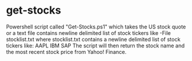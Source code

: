 # get-stocks

Powershell script called "Get-Stocks.ps1" which takes the US stock quote or a text file contains newline delimited list of stock tickers like
-File stocklist.txt where stocklist.txt contains a newline delimited list of stock tickers like:
AAPL
IBM
SAP
The script will then return the stock name and the most recent stock price from Yahoo! Finance.
